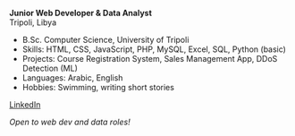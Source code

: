 
**Junior Web Developer & Data Analyst**  
Tripoli, Libya

- B.Sc. Computer Science, University of Tripoli
- Skills: HTML, CSS, JavaScript, PHP, MySQL, Excel, SQL, Python (basic)
- Projects: Course Registration System, Sales Management App, DDoS Detection (ML)
- Languages: Arabic, English 
- Hobbies: Swimming, writing short stories

[LinkedIn](https://www.linkedin.com/in/tasneem-adam-29387836a/)

_Open to web dev and data roles!_
